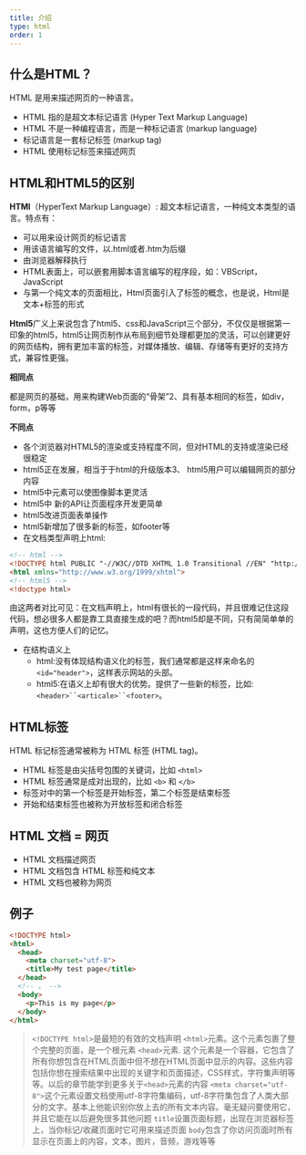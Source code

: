 ```yaml
---
title: 介绍
type: html
order: 1
---
```


## 什么是HTML？

HTML 是用来描述网页的一种语言。

- HTML 指的是超文本标记语言 (Hyper Text Markup Language)
- HTML 不是一种编程语言，而是一种标记语言 (markup language)
- 标记语言是一套标记标签 (markup tag)
- HTML 使用标记标签来描述网页

## HTML和HTML5的区别

**HTMl**（HyperText Markup Language）: 超文本标记语言，一种纯文本类型的语言。特点有：

- 可以用来设计网页的标记语言
- 用该语言编写的文件，以.html或者.htm为后缀
- 由浏览器解释执行
- HTML表面上，可以嵌套用脚本语言编写的程序段，如：VBScript，JavaScript
- 与第一个纯文本的页面相比，Html页面引入了标签的概念，也是说，Html是文本+标签的形式

**Html5**广义上来说包含了html5、css和JavaScript三个部分，不仅仅是根据第一印象的html5，html5让网页制作从布局到细节处理都更加的灵活，可以创建更好的网页结构，拥有更加丰富的标签，对媒体播放、编辑、存储等有更好的支持方式，兼容性更强。

**相同点**

都是网页的基础，用来构建Web页面的“骨架”2、具有基本相同的标签，如div，form，p等等 

**不同点**

- 各个浏览器对HTML5的渲染或支持程度不同，但对HTML的支持或渲染已经很稳定
- html5正在发展，相当于于html的升级版本3、 html5用户可以编辑网页的部分内容
- html5中元素可以使图像脚本更灵活
- html5中 新的API让页面程序开发更简单
- html5改进页面表单操作
- html5新增加了很多新的标签，如footer等
- 在文档类型声明上html:
```html
<!-- html -->
<!DOCTYPE html PUBLIC "-//W3C//DTD XHTML 1.0 Transitional //EN" "http://www.w3.org/TR/xhtml1/DTD/xhtml1-transitional.dtd">
<html xmlns="http://www.w3.org/1999/xhtml">
<!-- html5 -->
<!doctype html>
```
由这两者对比可见：在文档声明上，html有很长的一段代码，并且很难记住这段代码，想必很多人都是靠工具直接生成的吧？而html5却是不同，只有简简单单的声明，这也方便人们的记忆。
- 在结构语义上
  - html:没有体现结构语义化的标签，我们通常都是这样来命名的`<id="header">`，这样表示网站的头部。
  - html5:在语义上却有很大的优势。提供了一些新的标签，比如:`<header>``<articale>``<footer>`。


## HTML标签

HTML 标记标签通常被称为 HTML 标签 (HTML tag)。

- HTML 标签是由尖括号包围的关键词，比如 `<html>`
- HTML 标签通常是成对出现的，比如 `<b>` 和 `</b>`
- 标签对中的第一个标签是开始标签，第二个标签是结束标签
- 开始和结束标签也被称为开放标签和闭合标签

## HTML 文档 = 网页

- HTML 文档描述网页
- HTML 文档包含 HTML 标签和纯文本
- HTML 文档也被称为网页

## 例子

```html
<!DOCTYPE html>
<html>
  <head>
    <meta charset="utf-8">
    <title>My test page</title>
  </head>
  <!-- 。 -->
  <body>
    <p>This is my page</p>
  </body>
</html>
```
> `<!DOCTYPE html>`是最短的有效的文档声明
> `<html>`元素。这个元素包裹了整个完整的页面，是一个根元素
> `<head>`元素. 这个元素是一个容器，它包含了所有你想包含在HTML页面中但不想在HTML页面中显示的内容。这些内容包括你想在搜索结果中出现的关键字和页面描述，CSS样式，字符集声明等等。以后的章节能学到更多关于`<head>`元素的内容
> `<meta charset="utf-8">`这个元素设置文档使用utf-8字符集编码，utf-8字符集包含了人类大部分的文字。基本上他能识别你放上去的所有文本内容。毫无疑问要使用它，并且它能在以后避免很多其他问题
> `title`设置页面标题，出现在浏览器标签上，当你标记/收藏页面时它可用来描述页面
> `body`包含了你访问页面时所有显示在页面上的内容，文本，图片，音频，游戏等等
